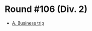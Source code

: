 # Round #106 (Div. 2)

* [A. Business trip][]

[A. Business trip]: http://codeforces.com/contest/149/problem/A
